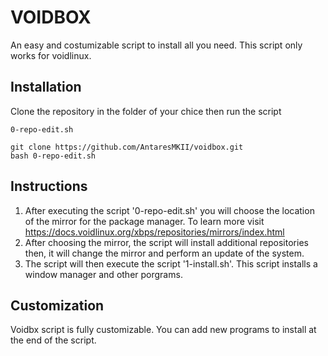 # VOIDBOX
An easy and costumizable script to install all you need. This script only works for voidlinux.

## Installation
Clone the repository in the folder of your chice then run the script 

    0-repo-edit.sh

    git clone https://github.com/AntaresMKII/voidbox.git
    bash 0-repo-edit.sh

## Instructions
1. After executing the script '0-repo-edit.sh' you will choose the location of the mirror for the package manager.
To learn more visit https://docs.voidlinux.org/xbps/repositories/mirrors/index.html
2. After choosing the mirror, the script will install additional repositories then, it will change the mirror and perform an update of the system.
3. The script will then execute the script '1-install.sh'. This script installs a window manager and other porgrams.

## Customization
Voidbx script is fully customizable. You can add new programs to install at the end of the script.
